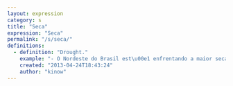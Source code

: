 ```yaml
---
layout: expression
category: s
title: "Seca"
expression: "Seca"
permalink: "/s/seca/"
definitions:
  - definition: "Drought."
    example: "- O Nordeste do Brasil est\u00e1 enfrentando a maior seca nos \u00faltimos 10 anos."
    created: "2013-04-24T18:43:24"
    author: "kinow"
---
```

